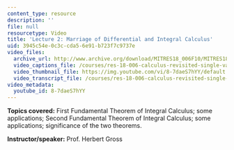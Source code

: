 ```yaml
---
content_type: resource
description: ''
file: null
resourcetype: Video
title: 'Lecture 2: Marriage of Differential and Integral Calculus'
uid: 3945c54e-0c3c-cda5-6e91-b723f7c9737e
video_files:
  archive_url: http://www.archive.org/download/MITRES18_006F10/MITRES18_006F10_26_0402_300k.mp4
  video_captions_file: /courses/res-18-006-calculus-revisited-single-variable-calculus-fall-2010/2c58da8cf9085dea9cf7faf28f670e9c_8-7daeS7hYY.vtt
  video_thumbnail_file: https://img.youtube.com/vi/8-7daeS7hYY/default.jpg
  video_transcript_file: /courses/res-18-006-calculus-revisited-single-variable-calculus-fall-2010/9f5535f14849618ad7e40e99cb3afccd_8-7daeS7hYY.pdf
video_metadata:
  youtube_id: 8-7daeS7hYY
---
```


**Topics covered:** First Fundamental Theorem of Integral Calculus; some applications; Second Fundamental Theorem of Integral Calculus; some applications; significance of the two theorems.

**Instructor/speaker:** Prof. Herbert Gross